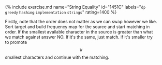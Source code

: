 {% include exercise.md name="String Equality" id="1451C" labels="`dp` `greedy` `hashing` `implementation` `strings`" rating=1400 %}

Firstly, note that the order does not matter as we can swap however we like.  Sort target and build frequency map for the source and start matching in order.  If the smallest available character in the source is greater than what we match against  answer NO.  If it's the same, just match.  If it's smaller try to promote $$k$$ smallest characters and continue with the matching.
